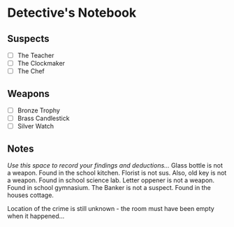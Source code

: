 # Detective's Notebook

## Suspects
- [ ] The Teacher
- [ ] The Clockmaker
- [ ] The Chef

## Weapons
- [ ] Bronze Trophy
- [ ] Brass Candlestick
- [ ] Silver Watch

## Notes
*Use this space to record your findings and deductions...*
Glass bottle is not a weapon. Found in the school kitchen.
Florist is not sus. Also, old key is not a weapon. Found in school science lab. 
Letter oppener is not a weapon. Found in school gymnasium. 
The Banker is not a suspect. Found in the houses cottage.

Location of the crime is still unknown - the room must have been empty when it happened...
